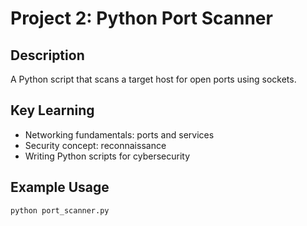 # Project 2: Python Port Scanner

## Description
A Python script that scans a target host for open ports using sockets.

## Key Learning
- Networking fundamentals: ports and services
- Security concept: reconnaissance
- Writing Python scripts for cybersecurity

## Example Usage
```bash
python port_scanner.py
```
